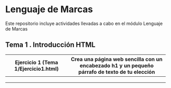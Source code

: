 # **Lenguaje de Marcas**

Este repositorio incluye actividades llevadas a cabo en el módulo Lenguaje de Marcas

## **Tema 1 . Introducción HTML**

| Ejercicio 1 (Tema 1/Ejercicio1.html)  | Crea una página web sencilla con un encabezado h1 y un pequeño párrafo de texto de tu elección  |
|---|---|
|   |   |
|   |   |
|   |   |
